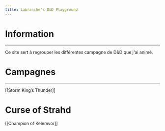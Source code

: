 ```yaml
---
title: Labranche's D&D Playground
---
```


# Information
---
Ce site sert à regrouper les différentes campagne de D&D que j'ai animé.

# Campagnes
---
[[Storm King’s Thunder]]

# Curse of Strahd
[[Champion of Kelemvor]]

